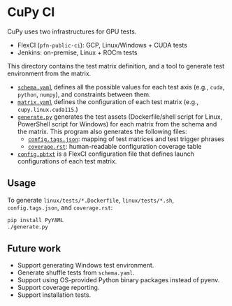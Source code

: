 # CuPy CI

CuPy uses two infrastructures for GPU tests.

* FlexCI (`pfn-public-ci`): GCP, Linux/Windows + CUDA tests
* Jenkins: on-premise, Linux + ROCm tests

This directory contains the test matrix definition, and a tool to generate test environment from the matrix.

* [`schema.yaml`](schema.yaml) defines all the possible values for each test axis (e.g., `cuda`, `python`, `numpy`), and constraints between them.
* [`matrix.yaml`](matrix.yaml) defines the configuration of each test matrix (e.g., `cupy.linux.cuda115`.)
* [`generate.py`](generate.py) generates the test assets (Dockerfile/shell script for Linux, PowerShell script for Windows) for each matrix from the schema and the matrix.
  This program also generates the following files:
  * [`config.tags.json`](config.tags.json): mapping of test matrices and test trigger phrases
  * [`coverage.rst`](coverage.rst): human-readable configuration coverage table
* [`config.pbtxt`](config.pbtxt) is a FlexCI configuration file that defines launch configurations of each test matrix.

## Usage

To generate `linux/tests/*.Dockerfile`, `linux/tests/*.sh`, `config.tags.json`, and `coverage.rst`:

```sh
pip install PyYAML
./generate.py
```

## Future work

* Support generating Windows test environment.
* Generate shuffle tests from `schema.yaml`.
* Support using OS-provided Python binary packages instead of pyenv.
* Support coverage reporting.
* Support installation tests.
